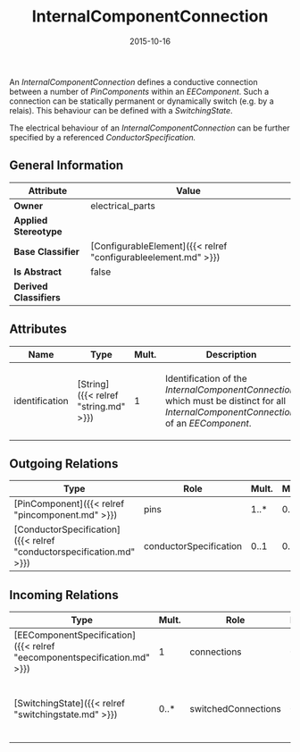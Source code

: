 ﻿---
title: InternalComponentConnection
toc: false
type: specs
date: "2015-10-16"
draft: false
specification: VEC
version: 1.1.2
documentType: "Recommendation"
elementType: Class
classes:
  - InternalComponentConnection
menu_name: vec-1.1.2
---
<p> An <i>InternalComponentConnection</i> defines a conductive connection between a number of <i>PinComponents </i>within an <i>EEComponent</i>. Such a connection can be statically permanent or dynamically switch (e.g. by a relais). This behaviour can be defined with a <i>SwitchingState</i>.     </p>      <p> The electrical behaviour of an <i>InternalComponentConnection </i>can be further specified by a referenced <i>ConductorSpecification.</i>      </p>

## General Information

| Attribute               | Value |
|-------------------------|-------|
| **Owner**               | electrical_parts |
| **Applied Stereotype**  |   |
| **Base Classifier**     | [ConfigurableElement]({{< relref "configurableelement.md" >}})<br/>  |
| **Is Abstract**         | false |
| **Derived Classifiers** |   |

## Attributes
|  Name  |  Type  |  Mult.  |  Description  |  Owning Classifier  |
|--------|--------|---------|---------------|--------------|
|identification | [String]({{< relref "string.md" >}}) | 1 | <p> Identification of the <i>InternalComponentConnection</i>, which must be distinct for all <i>InternalComponentConnection</i> of an <i>EEComponent</i>.      </p> | [InternalComponentConnection]({{< relref "internalcomponentconnection.md" >}}) |

## Outgoing Relations
|    Type  |   Role   |   Mult.   |   Mult.   |   Description   |
|----------|----------|-----------|-----------|-----------------|
| [PinComponent]({{< relref "pincomponent.md" >}}) | pins | 1..* | 0..* |  |
| [ConductorSpecification]({{< relref "conductorspecification.md" >}}) | conductorSpecification | 0..1 | 0..* |  |
##  Incoming Relations
|    Type  |   Mult.  |   Role    |   Mult.   |   Description  |
|----------|----------|-----------|-----------|----------------|
| [EEComponentSpecification]({{< relref "eecomponentspecification.md" >}}) | 1 | connections | 0..* |  |
| [SwitchingState]({{< relref "switchingstate.md" >}}) | 0..* | switchedConnections | 0..* | <p> Specifies the <i>InternalComponentConnections</i> that are switched by this <i>SwitchingState.</i>      </p> |

